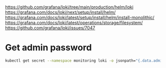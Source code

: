 https://github.com/grafana/loki/tree/main/production/helm/loki
https://grafana.com/docs/loki/next/setup/install/helm/
https://grafana.com/docs/loki/latest/setup/install/helm/install-monolithic/
https://grafana.com/docs/loki/latest/operations/storage/filesystem/
https://github.com/grafana/loki/issues/7047

# Get admin password
```bash
kubectl get secret --namespace monitoring loki -o jsonpath="{.data.admin-password}" | base64 --decode ; echo
```